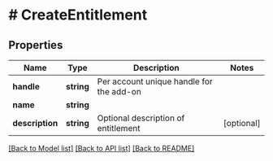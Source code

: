 # # CreateEntitlement

## Properties

Name | Type | Description | Notes
------------ | ------------- | ------------- | -------------
**handle** | **string** | Per account unique handle for the add-on |
**name** | **string** |  |
**description** | **string** | Optional description of entitlement | [optional]

[[Back to Model list]](../../README.md#models) [[Back to API list]](../../README.md#endpoints) [[Back to README]](../../README.md)
